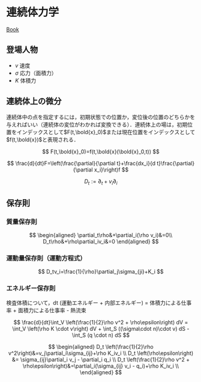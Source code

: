 # 連続体力学

[Book](https://ocw.kyoto-u.ac.jp/course/9/)

## 登場人物

- $v$ 速度
- $\sigma$ 応力（面積力）
- $K$ 体積力

## 連続体上の微分

連続体中の点を指定するには，初期状態での位置か，変位後の位置のどちらかを与えればいい（連続体の変位がわかれば変換できる）．連続体上の場は，初期位置をインデックスとして$F(t,\bold{x}_0)$または現在位置をインデックスとして$f(t,\bold{x})$と表現される．

$$
F(t,\bold{x}_0)=f(t,\bold{x}(\bold{x}_0,t))
$$

$$
\frac{d}{dt}F=\left(\frac{\partial}{\partial t}+\frac{dx_i}{d t}\frac{\partial}{\partial x_i}\right)f
$$

$$
D_t:=\partial_t+v_i\partial_i
$$

## 保存則

### 質量保存則

$$
\begin{aligned}
\partial_t\rho&+\partial_i(\rho v_i)&=0\\
D_t\rho&+\rho\partial_iv_i&=0
\end{aligned}
$$

### 運動量保存則（運動方程式）

$$
D_tv_i=\frac{1}{\rho}\partial_j\sigma_{ji}+K_i
$$

### エネルギー保存則

検査体積について，dt (運動エネルギー + 内部エネルギー) = 体積力による仕事率 + 面積力による仕事率 - 熱流束

$$
\frac{d}{dt}\int_V \left(\frac{1}{2}\rho v^2 + \rho\epsilon\right) dV = \int_V \left(\rho K \cdot v\right) dV + \int_S ((\sigma\cdot n)\cdot v) dS - \int_S (q \cdot n) dS
$$

$$
\begin{aligned}
D_t \left(\frac{1}{2}\rho v^2\right)&=v_j\partial_i\sigma_{ij}+\rho K_iv_i \\
D_t \left(\rho\epsilon\right)       &= \sigma_{ij}\partial_i v_j - \partial_i q_i \\
D_t \left(\frac{1}{2}\rho v^2 + \rho\epsilon\right)&=\partial_i(\sigma_{ij} v_i - q_i)+\rho K_iv_i \\
\end{aligned}
$$

